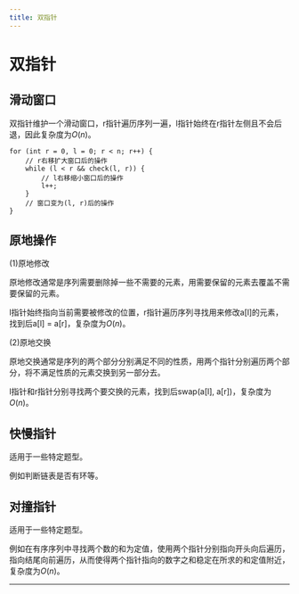 ```yaml
---
title: 双指针
---
```


# 双指针

<script type="text/javascript" src="/include/head.js"></script>

## 滑动窗口

双指针维护一个滑动窗口，r指针遍历序列一遍，l指针始终在r指针左侧且不会后退，因此复杂度为$O(n)$。

```
for (int r = 0, l = 0; r < n; r++) {
    // r右移扩大窗口后的操作
    while (l < r && check(l, r)) {
        // l右移缩小窗口后的操作
        l++;
    }
    // 窗口变为(l, r)后的操作
}
```

## 原地操作

(1)原地修改

原地修改通常是序列需要删除掉一些不需要的元素，用需要保留的元素去覆盖不需要保留的元素。

l指针始终指向当前需要被修改的位置，r指针遍历序列寻找用来修改a[l]的元素，找到后a[l] = a[r]，复杂度为$O(n)$。

(2)原地交换

原地交换通常是序列的两个部分分别满足不同的性质，用两个指针分别遍历两个部分，将不满足性质的元素交换到另一部分去。

l指针和r指针分别寻找两个要交换的元素，找到后swap(a[l], a[r])，复杂度为$O(n)$。

## 快慢指针

适用于一些特定题型。

例如判断链表是否有环等。

## 对撞指针

适用于一些特定题型。

例如在有序序列中寻找两个数的和为定值，使用两个指针分别指向开头向后遍历，指向结尾向前遍历，从而使得两个指针指向的数字之和稳定在所求的和定值附近，复杂度为$O(n)$。

---

<script type="text/javascript" src="/include/tail.js"></script>
